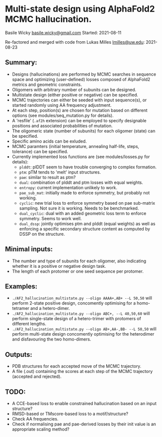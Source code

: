 Multi-state design using AlphaFold2 MCMC hallucination.
====================================================================================
Basile Wicky <basile.wicky@gmail.com>
Started: 2021-08-11

Re-factored and merged with code from Lukas Milles <lmilles@uw.edu>: 2021-08-23

Summary:
--------
- Designs (hallucinations) are performed by MCMC searches in sequence space and optimizing (user-defined) losses composed of AlphaFold2 metrics and geometric constraints.
- Oligomers with arbitrary number of subunits can be designed.
- Multistate design (either positive or negative) can be specified.
- MCMC trajectories can either be seeded with input sequence(s), or started randomly using AA frequency adjustment.
- At each step, position(s) are chosen for mutation based on different options (see modules/seq_mutation.py for details).
- A 'resfile' (`.af2h` extension) can be employed to specify designable positions and associated probabilities of mutation.
- The oligomeric state (number of subunits) for each oligomer (state) can be specified.
- Specific amino acids can be exluded.
- MCMC paramters (initial temperature, annealing half-life, steps, tolerance) can be specified.
- Currently implemented loss functions are (see modules/losses.py for details):
  - `plddt`: plDDT seem to have trouble converging to complex formation.
  - `ptm`: pTM tends to 'melt' input structures.
  - `pae`: similar to result as ptm?
  - `dual`: combination of plddt and ptm losses with equal weights.
  - `entropy`: current implementation unlikely to work.
  - `pae_sub_mat`: initially made to enforce symmetry, but probably not working.
  - `cyclic`: new trial loss to enforce symmetry based on pae sub-matrix sampling. Not sure it is working. Needs to be benchmarked.
  - `dual_cyclic`: dual with an added geometric loss term to enforce symmetry. Seems to work well.
  - `dual_dssp`: jointly optimises ptm and plddt (equal weights) as well as enforcing a specific secondary structure content as computed by DSSP on the structure.

Minimal inputs:
---------------
- The number and type of subunits for each oligomer, also indicating whether it is a positive or negative design task.
- The length of each protomer or one seed sequence per protomer.

Examples:
-----------
- `./AF2_hallucination_multistate.py --oligo AAAA+,AB+ --L 50,50` will perform 2-state positive design, concomently optimising for a homo-tetramer and a hetero-dimer.
- `./AF2_hallucination_multistate.py --oligo ABC+, --L 40,50,60`  will perform single-state design of a hetero-trimer with protomers of different lengths.
- `./AF2_hallucination_multistate.py --oligo AB+,AA-,BB- --L 50,50` will perform multi-state design concomently optimising for the heterodimer and disfavouring the two homo-dimers.

Outputs:
---------
- PDB structures for each accepted move of the MCMC trajectory.
- A file (.out) containing the scores at each step of the MCMC trajectory (accepted and rejected).

TODO:
------
- A CCE-based loss to enable constrained hallucination based on an input structure?
- RMSD-based or TMscore-based loss to a motif/structure?
- Check AA frequencies.
- Check if normalising pae and pae-derived losses by their init value is an appropriate scaling method?
